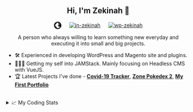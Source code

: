 <h2 align="center">Hi, I'm Zekinah 👋</h2>
<p align="center">
<a href="https://www.zekinahlecaros.com/" target="blank"><img align="center" src=https://raw.githubusercontent.com/iconic/open-iconic/master/svg/globe.svg alt="zekinalecaros.com" height="20" width="20" /></a>
&emsp;
<a href="https://ph.linkedin.com/in/zekinah" target="blank"><img align="center" src=https://cdn.jsdelivr.net/npm/simple-icons@3.0.1/icons/linkedin.svg alt="in-zekinah" height="20" width="20" /></a>
  &emsp;
<a href="https://profiles.wordpress.org/zekinah/" target="blank"><img align="center" src=https://cdn.jsdelivr.net/npm/simple-icons@3.0.1/icons/wordpress.svg alt="wp-zekinah" height="20" width="20" /></a>
</p>
<p align="center">
A person who always willing to learn something new everyday and executing it into small and big projects.
</p>

- 🛠 Experienced in developing WordPress and Magento site and plugins.
- 👩🏻‍💻 Getting my self into JAMStack. Mainly focusing on Headless CMS with VueJS.
- 🏆 Latest Projects I've done - **[Covid-19 Tracker](https://github.com/zekinah/pandemiccovid-19)**, **[Zone Pokedex 2](https://github.com/zekinah/zone-pokedex2)**, **[My First Portfolio](https://github.com/zekinah/iamzekinah)** 
<br><br>

<details>
    <summary>📈 My Coding Stats</summary>
<!--START_SECTION:waka-->
**I'm an Early 🐤** 

```text
🌞 Morning    51 commits     ██░░░░░░░░░░░░░░░░░░░░░░░   8.5% 
🌆 Daytime    306 commits    ████████████░░░░░░░░░░░░░   51.0% 
🌃 Evening    228 commits    █████████░░░░░░░░░░░░░░░░   38.0% 
🌙 Night      15 commits     ░░░░░░░░░░░░░░░░░░░░░░░░░   2.5%

```
📅 **I'm Most Productive on Friday** 

```text
Monday       83 commits     ███░░░░░░░░░░░░░░░░░░░░░░   13.83% 
Tuesday      78 commits     ███░░░░░░░░░░░░░░░░░░░░░░   13.0% 
Wednesday    93 commits     ████░░░░░░░░░░░░░░░░░░░░░   15.5% 
Thursday     87 commits     ███░░░░░░░░░░░░░░░░░░░░░░   14.5% 
Friday       94 commits     ████░░░░░░░░░░░░░░░░░░░░░   15.67% 
Saturday     93 commits     ████░░░░░░░░░░░░░░░░░░░░░   15.5% 
Sunday       72 commits     ███░░░░░░░░░░░░░░░░░░░░░░   12.0%

```


📊 **This Week I Spent My Time On** 

```text
💬 Programming Languages: 
PHP                      18 hrs 40 mins      ███████████████████░░░░░░   78.76% 
CSS                      1 hr 9 mins         █░░░░░░░░░░░░░░░░░░░░░░░░   4.86% 
Markdown                 1 hr 5 mins         █░░░░░░░░░░░░░░░░░░░░░░░░   4.6% 
JavaScript               55 mins             █░░░░░░░░░░░░░░░░░░░░░░░░   3.9% 
Other                    36 mins             ░░░░░░░░░░░░░░░░░░░░░░░░░   2.58%

```

**I Mostly Code in PHP** 

```text
PHP                      22 repos            █████████████░░░░░░░░░░░░   53.66% 
JavaScript               5 repos             ███░░░░░░░░░░░░░░░░░░░░░░   12.2% 
HTML                     5 repos             ███░░░░░░░░░░░░░░░░░░░░░░   12.2% 
CSS                      5 repos             ███░░░░░░░░░░░░░░░░░░░░░░   12.2% 
Vue                      4 repos             ██░░░░░░░░░░░░░░░░░░░░░░░   9.76%

```



<!--END_SECTION:waka-->
</details>
